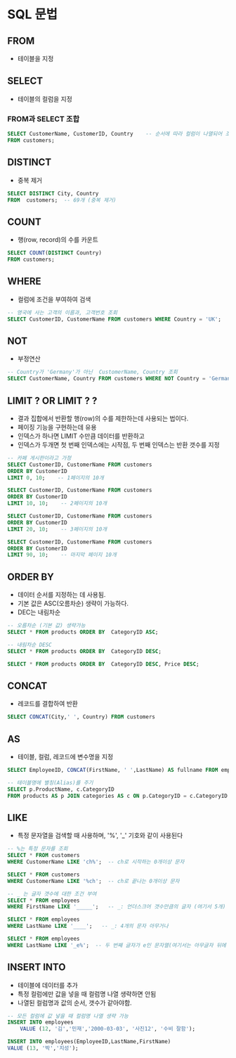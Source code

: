 # SQL 문법

## FROM
* 테이블을 지정

## SELECT
* 테이블의 컬럼을 지정

### FROM과 SELECT 조합
```sql
SELECT CustomerName, CustomerID, Country    -- 순서에 따라 컬럼이 나열되어 조회됨
FROM customers;
```

## DISTINCT
* 중복 제거
```sql
SELECT DISTINCT City, Country 
FROM  customers;  -- 69개 (중복 제거)
```

## COUNT 
* 행(row, record)의 수를 카운트
```sql
SELECT COUNT(DISTINCT Country) 
FROM customers;
```

## WHERE
* 컬럼에 조건을 부여하여 검색
```sql
-- 영국에 사는 고객의 이름과, 고객번호 조회
SELECT CustomerID, CustomerName FROM customers WHERE Country = 'UK';
```


## NOT 
* 부정연산
```sql
-- Country가 'Germany'가 아닌  CustomerName, Country 조회
SELECT CustomerName, Country FROM customers WHERE NOT Country = 'Germany';
```

## LIMIT ? OR LIMIT ? ?
* 결과 집합에서 반환할 행(row)의 수를 제한하는데 사용되는 법이다.
* 페이징 기능을 구현하는데 유용 
* 인덱스가 하나면 LIMIT 수만큼 데이터를 반환하고
* 인덱스가 두개면 첫 번째 인덱스에는 시작점, 두 번째 인덱스는 반환 갯수를 지정
```sql
-- 카페 게시판이라고 가정
SELECT CustomerID, CustomerName FROM customers
ORDER BY CustomerID
LIMIT 0, 10;    -- 1페이지의 10개

SELECT CustomerID, CustomerName FROM customers
ORDER BY CustomerID
LIMIT 10, 10;    -- 2페이지의 10개

SELECT CustomerID, CustomerName FROM customers
ORDER BY CustomerID
LIMIT 20, 10;    -- 3페이지의 10개

SELECT CustomerID, CustomerName FROM customers
ORDER BY CustomerID
LIMIT 90, 10;    -- 마지막 페이지 10개
```

## ORDER BY
* 데이터 순서를 지정하는 데 사용됨.
* 기본 값은 ASC(오름차순) 생략이 가능하다.
* DEC는 내림차순
```sql
-- 오름차순 (기본 값) 생략가능
SELECT * FROM products ORDER BY  CategoryID ASC;

-- 내림차순 DESC
SELECT * FROM products ORDER BY  CategoryID DESC;

SELECT * FROM products ORDER BY  CategoryID DESC, Price DESC;
```

## CONCAT 
* 레코드를 결합하여 반환 
```sql
SELECT CONCAT(City,' ', Country) FROM customers
```

## AS
* 테이블, 컬럼, 레코드에 변수명을 지정
```sql
SELECT EmployeeID, CONCAT(FirstName, ' ',LastName) AS fullname FROM employees;

-- 테이블명에 별칭(Alias)를 주기
SELECT p.ProductName, c.CategoryID
FROM products AS p JOIN categories AS c ON p.CategoryID = c.CategoryID
```


## LIKE 
* 특정 문자열을 검색할 때 사용하며, '%', '_' 기호와 같이 사용된다 
```sql
-- %는 특정 문자를 조회 
SELECT * FROM customers
WHERE CustomerName LIKE 'ch%';  -- ch로 시작하는 0개이상 문자

SELECT * FROM customers
WHERE CustomerName LIKE '%ch';  -- ch로 끝나는 0개이상 문자

-- _ 는 글자 갯수에 대한 조건 부여
SELECT * FROM employees
WHERE FirstName LIKE '_____';   -- _: 언더스크어 갯수만큼의 글자 (여기서 5개)

SELECT * FROM employees
WHERE LastName LIKE '____';   -- _: 4개의 문자 아무거나

SELECT * FROM employees
WHERE LastName LIKE '_e%';  -- 두 번째 글자가 e인 문자열(여기서는 아무글자 뒤에 2번째가 e만 붙으면됨.(두글자 x))

```


## INSERT INTO
* 테이블에 데이터를 추가
* 특정 컬럼에만 값을 넣을 때 컬럼명 나열 생략하면 안됨
*  나열된 컬럼명과 값의 순서, 갯수가 같아야함.
```sql
-- 모든 컬럼에 값 넣을 때 컬럼명 나열 생략 가능
INSERT INTO employees
    VALUE (12, '김','민재','2000-03-03', '사진12', '수비 잘함');

INSERT INTO employees(EmployeeID,LastName,FirstName)
VALUE (13, '박','지성'); 
```